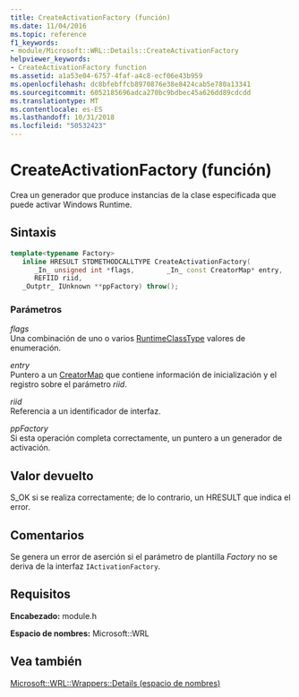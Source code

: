 ```yaml
---
title: CreateActivationFactory (función)
ms.date: 11/04/2016
ms.topic: reference
f1_keywords:
- module/Microsoft::WRL::Details::CreateActivationFactory
helpviewer_keywords:
- CreateActivationFactory function
ms.assetid: a1a53e04-6757-4faf-a4c8-ecf06e43b959
ms.openlocfilehash: dc8bfebffcb8970876e38e8424cab5e780a13341
ms.sourcegitcommit: 6052185696adca270bc9bdbec45a626dd89cdcdd
ms.translationtype: MT
ms.contentlocale: es-ES
ms.lasthandoff: 10/31/2018
ms.locfileid: "50532423"
---
```

# <a name="createactivationfactory-function"></a>CreateActivationFactory (función)

Crea un generador que produce instancias de la clase especificada que puede activar Windows Runtime.

## <a name="syntax"></a>Sintaxis

```cpp
template<typename Factory>
   inline HRESULT STDMETHODCALLTYPE CreateActivationFactory(
      _In_ unsigned int *flags,        _In_ const CreatorMap* entry,
      REFIID riid,
   _Outptr_ IUnknown **ppFactory) throw();
```

### <a name="parameters"></a>Parámetros

*flags*<br/>
Una combinación de uno o varios [RuntimeClassType](../windows/runtimeclasstype-enumeration.md) valores de enumeración.

*entry*<br/>
Puntero a un [CreatorMap](../windows/creatormap-structure.md) que contiene información de inicialización y el registro sobre el parámetro *riid*.

*riid*<br/>
Referencia a un identificador de interfaz.

*ppFactory*<br/>
Si esta operación completa correctamente, un puntero a un generador de activación.

## <a name="return-value"></a>Valor devuelto

S_OK si se realiza correctamente; de lo contrario, un HRESULT que indica el error.

## <a name="remarks"></a>Comentarios

Se genera un error de aserción si el parámetro de plantilla *Factory* no se deriva de la interfaz `IActivationFactory`.

## <a name="requirements"></a>Requisitos

**Encabezado:** module.h

**Espacio de nombres:** Microsoft::WRL

## <a name="see-also"></a>Vea también

[Microsoft::WRL::Wrappers::Details (espacio de nombres)](../windows/microsoft-wrl-wrappers-details-namespace.md)